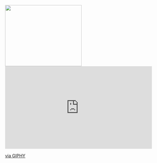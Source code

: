 
<img src="https://media.giphy.com/media/L13NsH0Aij4Sf2Gdjt/giphy.gif" width="250px" height="200px"/> 
<iframe src="https://giphy.com/embed/M1oPO3TchPJS" width="480" height="270" frameBorder="0" class="giphy-embed" allowFullScreen></iframe><p><a href="https://giphy.com/gifs/bleach-anime-kenpachi-M1oPO3TchPJS">via GIPHY</a></p>
